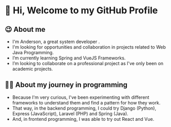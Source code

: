 # 👋 Hi, Welcome to my GitHub Profile 

## :wink: About me
- I'm Anderson, a great system developer . 
- I'm looking for opportunities and collaboration in projects related to Web Java Programming.
- I’m currently learning Spring and VueJS Frameworks.
- I’m looking to collaborate on a professional project as I've only been on academic projects. 

## :man_technologist: About my journey in programming
- Because I'm very curious, I've been experimenting with different frameworks to understand them and find a pattern for how they work. 
- That way, in the backend programming, I could try Django (Python), Express (JavaScript), Laravel (PHP) and Spring (Java). 
- And, in frontend programming, I was able to try out React and Vue.
